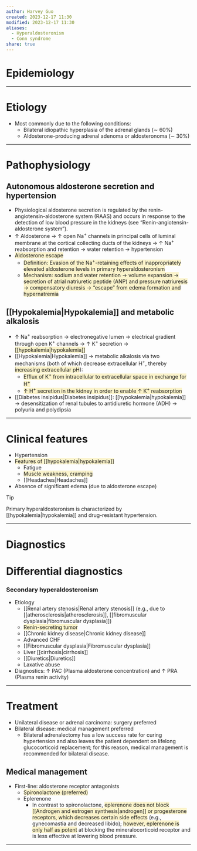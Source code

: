 ```yaml
---
author: Harvey Guo
created: 2023-12-17 11:30
modified: 2023-12-17 11:30
aliases:
  - Hyperaldosteronism
  - Conn syndrome
share: true
---
```

# Epidemiology


---
# Etiology
- Most commonly due to the following conditions: 
	- Bilateral idiopathic hyperplasia of the adrenal glands (∼ 60%) 
	- Aldosterone-producing adrenal adenoma or aldosteronoma (∼ 30%)

---
# Pathophysiology
## Autonomous aldosterone secretion and hypertension
- Physiological aldosterone secretion is regulated by the renin-angiotensin-aldosterone system (RAAS) and occurs in response to the detection of low blood pressure in the kidneys (see “Renin-angiotensin-aldosterone system”).
- ↑ Aldosterone → ↑ open Na<sup>+</sup> channels in principal cells of luminal membrane at the cortical collecting ducts of the kidneys → ↑ Na<sup>+</sup> reabsorption and retention → water retention → hypertension
- <span style="background:rgba(240, 200, 0, 0.2)">Aldosterone escape</span>
	- <span style="background:rgba(240, 200, 0, 0.2)">Definition: Evasion of the Na<sup>+</sup>-retaining effects of inappropriately elevated aldosterone levels in primary hyperaldosteronism</span>
	- <span style="background:rgba(240, 200, 0, 0.2)">Mechanism: sodium and water retention → volume expansion → secretion of atrial natriuretic peptide (ANP) and pressure natriuresis → compensatory diuresis → “escape” from edema formation and hypernatremia</span>
## [[Hypokalemia|Hypokalemia]] and metabolic alkalosis
- ↑ Na<sup>+</sup> reabsorption → electronegative lumen → electrical gradient through open K<sup>+</sup> channels → ↑ K<sup>+</sup> secretion → <span style="background:rgba(240, 200, 0, 0.2)">[[hypokalemia|hypokalemia]]</span>
- [[Hypokalemia|Hypokalemia]] → metabolic alkalosis via two mechanisms (both of which decrease extracellular H<sup>+</sup>, thereby <span style="background:rgba(240, 200, 0, 0.2)">increasing extracellular pH</span>):
	- <span style="background:rgba(240, 200, 0, 0.2)">Efflux of K<sup>+</sup> from intracellular to extracellular space in exchange for H<sup>+</sup></span>
	- <span style="background:rgba(240, 200, 0, 0.2)">↑ H<sup>+</sup> secretion in the kidney in order to enable ↑ K<sup>+</sup> reabsorption</span>
- [[Diabetes insipidus|Diabetes insipidus]]: [[hypokalemia|hypokalemia]] → desensitization of renal tubules to antidiuretic hormone (ADH) → polyuria and polydipsia

---
# Clinical features
- Hypertension
- <span style="background:rgba(240, 200, 0, 0.2)">Features of [[hypokalemia|hypokalemia]] </span>
	- Fatigue
	- <span style="background:rgba(240, 200, 0, 0.2)">Muscle weakness, cramping</span>
	- [[Headaches|Headaches]]
- Absence of significant edema (due to aldosterone escape)
>[!tip] 
>Primary hyperaldosteronism is characterized by [[hypokalemia|hypokalemia]] and drug-resistant hypertension.

---
# Diagnostics

# Differential diagnostics
### Secondary hyperaldosteronism
- Etiology
	- [[Renal artery stenosis|Renal artery stenosis]] (e.g., due to [[atherosclerosis|atherosclerosis]], [[fibromuscular dysplasia|fibromuscular dysplasia]])
	- <span style="background:rgba(240, 200, 0, 0.2)">Renin-secreting tumor</span>
	- [[Chronic kidney disease|Chronic kidney disease]]
	- Advanced CHF
	- [[Fibromuscular dysplasia|Fibromuscular dysplasia]]
	- Liver [[cirrhosis|cirrhosis]]
	- [[Diuretics|Diuretics]]
	- Laxative abuse
- Diagnostics: ↑ PAC (Plasma aldosterone concentration) and ↑ PRA (Plasma renin activity)

---
# Treatment
- Unilateral disease or adrenal carcinoma: surgery preferred
- Bilateral disease: medical management preferred
	- Bilateral adrenalectomy has a low success rate for curing hypertension and also leaves the patient dependent on lifelong glucocorticoid replacement; for this reason, medical management is recommended for bilateral disease.
## Medical management
- First-line: aldosterone receptor antagonists
	- <span style="background:rgba(240, 200, 0, 0.2)">Spironolactone (preferred)</span>
	- Eplerenone
		- In contrast to spironolactone, <span style="background:rgba(240, 200, 0, 0.2)">eplerenone does not block [[Androgen and estrogen synthesis|androgen]] or progesterone receptors, which decreases certain side effects</span> (e.g., gynecomastia and decreased libido); <span style="background:rgba(240, 200, 0, 0.2)">however, eplerenone is only half as potent</span> at blocking the mineralocorticoid receptor and is less effective at lowering blood pressure.

---
